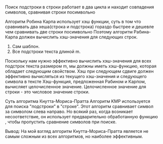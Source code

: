 Поиск подстроки в строки работает в два цикла и находит совпадения символов, сравнивая строки посимвольно

Алгоритм Робина Карпа использует хэш функции, суть в том что сравнивать два хеша(строка и подстрока) гораздо быстрее
и дешевле чем сравнивать две строки посимвольно
Поэтому алгоритм Рабина-Карпа должен вычислить хэш-значения для следующих строк.
1) Сам шаблон.
2) Все подстроки текста длиной m.

Поскольку нам нужно эффективно вычислить хэш-значения для всех подстрок текста размером m, мы должны иметь хэш-функцию,
которая обладает следующим свойством.
Хэш при следующем сдвиге должен эффективно вычисляться из текущего хэш-значения и следующего символа в тексте
Хэш-функция, предложенная Рабином и Карпом, вычисляет целочисленное значение.
Целочисленное значение для строки - это числовое значение строки.

Суть алгоритма Кнутта-Мориса-Пратта
Алгоритм KMP используется для поиска "подстроки" в "строке". Этот алгоритм сравнивает символ за символом слева направо.
Но всякий раз, когда возникает несоответствие, он использует предварительно обработанную функцию ,
чтобы пропустить сравнение символов при поиске.

Вывод: На мой взгляд алгоритм Кнутта-Мориса-Пратта является не самым сложным из всех алгоритмов, но наиболее эффективным.
